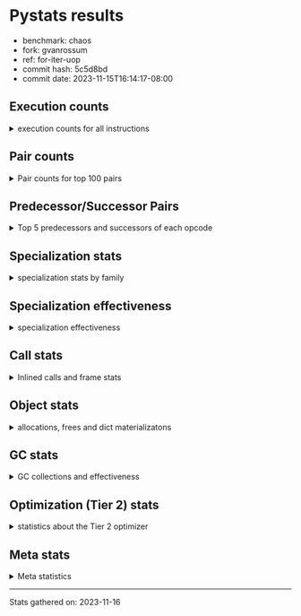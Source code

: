 
# Pystats results

- benchmark: chaos
- fork: gvanrossum
- ref: for-iter-uop
- commit hash: 5c5d8bd
- commit date: 2023-11-15T16:14:17-08:00

## Execution counts

<details>
<summary> execution counts for all instructions </summary>

|Name | Count | Self | Cumulative | Miss ratio | 
|---|---:|---:|---:|---:|
| LOAD_FAST | 165,252,000 | 19.1% | 19.1% |  |
| LOAD_FAST_LOAD_FAST | 88,024,880 | 10.2% | 29.2% |  |
| LOAD_ATTR_INSTANCE_VALUE | 86,137,620 | 9.9% | 39.2% |  |
| STORE_FAST | 58,386,640 | 6.7% | 45.9% |  |
| BINARY_OP_SUBTRACT_INT | 46,007,580 | 5.3% | 51.2% |  |
| LOAD_CONST | 43,399,280 | 5.0% | 56.2% |  |
| BINARY_SUBSCR_LIST_INT | 33,318,400 | 3.8% | 60.1% |  |
| BINARY_OP_ADD_INT | 32,362,900 | 3.7% | 63.8% |  |
| BINARY_OP_MULTIPLY_FLOAT | 30,799,900 | 3.6% | 67.3% |  |
| BINARY_OP | 29,632,980 | 3.4% | 70.8% |  |
| BINARY_OP_ADD_FLOAT | 19,999,920 | 2.3% | 73.1% |  |
| RESUME_CHECK | 19,200,100 | 2.2% | 75.3% |  |
| RETURN_VALUE | 18,800,100 | 2.2% | 77.5% |  |
| STORE_ATTR_INSTANCE_VALUE | 17,605,200 | 2.0% | 79.5% |  |
| FOR_ITER_RANGE | 16,887,300 | 1.9% | 81.4% |  |
| JUMP_BACKWARD | 11,830,960 | 1.4% | 82.8% |  |
| LOAD_ATTR_METHOD_WITH_VALUES | 10,799,840 | 1.2% | 84.0% |  |
| CALL_PY_EXACT_ARGS | 10,399,860 | 1.2% | 85.2% |  |
| LOAD_GLOBAL_BUILTIN | 10,008,380 | 1.2% | 86.4% |  |
| POP_JUMP_IF_FALSE | 9,795,280 | 1.1% | 87.5% |  |
| LOAD_GLOBAL_MODULE | 9,600,060 | 1.1% | 88.6% |  |
| COMPARE_OP | 6,728,640 | 0.8% | 89.4% |  |
| CALL_BUILTIN_CLASS | 6,400,040 | 0.7% | 90.1% |  |
| RETURN_CONST | 6,000,240 | 0.7% | 90.8% |  |
| POP_JUMP_IF_NOT_NONE | 6,000,000 | 0.7% | 91.5% |  |
| EXIT_INIT_CHECK | 5,600,020 | 0.6% | 92.2% |  |
| CALL_ALLOC_AND_ENTER_INIT | 5,600,020 | 0.6% | 92.8% |  |
| GET_ITER | 5,200,160 | 0.6% | 93.4% |  |
| STORE_SUBSCR_LIST_INT | 5,199,980 | 0.6% | 94.0% |  |
| BINARY_SUBSCR_TUPLE_INT | 5,199,900 | 0.6% | 94.6% |  |
| COMPARE_OP_INT | 4,194,960 | 0.5% | 95.1% |  |
| PUSH_NULL | 4,002,880 | 0.5% | 95.6% |  |
| POP_JUMP_IF_TRUE | 3,926,160 | 0.5% | 96.0% |  |
| LIST_APPEND | 3,220,480 | 0.4% | 96.4% |  |
| CALL_LEN | 3,207,400 | 0.4% | 96.8% |  |
| CALL_BUILTIN_O | 3,202,320 | 0.4% | 97.1% |  |
| SWAP | 2,792,720 | 0.3% | 97.5% |  |
| BUILD_TUPLE | 2,400,160 | 0.3% | 97.7% |  |
| BINARY_OP_SUBTRACT_FLOAT | 2,399,940 | 0.3% | 98.0% |  |
| INTERPRETER_EXIT | 2,000,140 | 0.2% | 98.2% |  |
| LOAD_ATTR_MODULE | 2,000,100 | 0.2% | 98.5% |  |
| CALL | 1,602,840 | 0.2% | 98.7% |  |
| COMPARE_OP_FLOAT | 1,599,920 | 0.2% | 98.8% |  |
| POP_TOP | 1,592,880 | 0.2% | 99.0% |  |
| BUILD_LIST | 820,560 | 0.1% | 99.1% |  |
| LOAD_ATTR | 803,220 | 0.1% | 99.2% |  |
| LOAD_FAST_AND_CLEAR | 800,080 | 0.1% | 99.3% |  |
| COPY | 800,000 | 0.1% | 99.4% |  |
| IS_OP | 800,000 | 0.1% | 99.5% |  |
| CALL_METHOD_DESCRIPTOR_NOARGS | 799,980 | 0.1% | 99.6% |  |
| LOAD_ATTR_METHOD_NO_DICT | 799,980 | 0.1% | 99.7% |  |
| CALL_ISINSTANCE | 400,140 | 0.0% | 99.7% |  |
| TO_BOOL_BOOL | 400,140 | 0.0% | 99.8% |  |
| UNARY_NEGATIVE | 400,000 | 0.0% | 99.8% |  |
| JUMP_FORWARD | 400,000 | 0.0% | 99.9% |  |
| STORE_FAST_STORE_FAST | 400,000 | 0.0% | 99.9% |  |
| CALL_PY_WITH_DEFAULTS | 399,980 | 0.0% | 100.0% |  |
| UNPACK_SEQUENCE_TWO_TUPLE | 399,980 | 0.0% | 100.0% |  |
| BINARY_SUBSCR | 8,100 | 0.0% | 100.0% |  |
| LOAD_GLOBAL | 1,120 | 0.0% | 100.0% |  |
| LOAD_DEREF | 240 | 0.0% | 100.0% |  |
| RESUME | 220 | 0.0% | 100.0% |  |
| STORE_ATTR | 180 | 0.0% | 100.0% |  |
| COPY_FREE_VARS | 160 | 0.0% | 100.0% |  |
| TO_BOOL | 120 | 0.0% | 100.0% |  |
| FOR_ITER | 120 | 0.0% | 100.0% |  |
| CALL_METHOD_DESCRIPTOR_FAST | 80 | 0.0% | 100.0% | 100.0% |
| NOP | 80 | 0.0% | 100.0% |  |
| CALL_FUNCTION_EX | 80 | 0.0% | 100.0% |  |
| CALL_TYPE_1 | 80 | 0.0% | 100.0% |  |
| LOAD_SUPER_ATTR_METHOD | 80 | 0.0% | 100.0% |  |
| TO_BOOL_NONE | 60 | 0.0% | 100.0% |  |
| STORE_SUBSCR | 40 | 0.0% | 100.0% |  |
| UNPACK_SEQUENCE | 40 | 0.0% | 100.0% |  |
| LOAD_SUPER_ATTR | 20 | 0.0% | 100.0% |  |


</details>

## Pair counts

<details>
<summary> Pair counts for top 100 pairs </summary>

|Pair | Count | Self | Cumulative | 
|---|---:|---:|---:|
| LOAD_FAST LOAD_ATTR_INSTANCE_VALUE | 76,306,920 | 8.8% | 8.8% |
| LOAD_ATTR_INSTANCE_VALUE LOAD_FAST | 43,323,120 | 5.0% | 13.8% |
| STORE_FAST LOAD_FAST_LOAD_FAST | 34,461,920 | 4.0% | 17.8% |
| LOAD_FAST BINARY_OP_MULTIPLY_FLOAT | 28,800,000 | 3.3% | 21.1% |
| LOAD_FAST_LOAD_FAST STORE_ATTR_INSTANCE_VALUE | 16,800,240 | 1.9% | 23.0% |
| LOAD_CONST BINARY_OP_ADD_INT | 16,163,000 | 1.9% | 24.9% |
| STORE_FAST LOAD_FAST | 15,600,240 | 1.8% | 26.7% |
| BINARY_OP_MULTIPLY_FLOAT BINARY_OP_ADD_FLOAT | 15,599,880 | 1.8% | 28.5% |
| BINARY_OP_ADD_INT LOAD_FAST | 15,200,000 | 1.8% | 30.3% |
| BINARY_OP_MULTIPLY_FLOAT LOAD_FAST | 15,199,960 | 1.8% | 32.0% |
| LOAD_FAST_LOAD_FAST BINARY_OP_SUBTRACT_INT | 15,199,920 | 1.8% | 33.8% |
| FOR_ITER_RANGE STORE_FAST | 13,679,780 | 1.6% | 35.3% |
| BINARY_OP_SUBTRACT_INT BINARY_SUBSCR_LIST_INT | 13,600,000 | 1.6% | 36.9% |
| LOAD_FAST_LOAD_FAST LOAD_CONST | 13,200,000 | 1.5% | 38.4% |
| LOAD_CONST BINARY_OP_SUBTRACT_INT | 12,807,560 | 1.5% | 39.9% |
| BINARY_OP STORE_FAST | 12,000,100 | 1.4% | 41.3% |
| BINARY_OP_ADD_FLOAT LOAD_FAST | 11,999,920 | 1.4% | 42.7% |
| JUMP_BACKWARD FOR_ITER_RANGE | 11,687,140 | 1.3% | 44.0% |
| STORE_ATTR_INSTANCE_VALUE LOAD_FAST_LOAD_FAST | 11,200,160 | 1.3% | 45.3% |
| CALL_PY_EXACT_ARGS RESUME_CHECK | 10,399,860 | 1.2% | 46.5% |
| LOAD_FAST_LOAD_FAST BINARY_OP | 10,000,120 | 1.2% | 47.7% |
| RESUME_CHECK LOAD_FAST | 10,000,020 | 1.2% | 48.8% |
| BINARY_OP LOAD_FAST_LOAD_FAST | 10,000,000 | 1.2% | 50.0% |
| LOAD_FAST BINARY_OP_SUBTRACT_INT | 9,600,000 | 1.1% | 51.1% |
| BINARY_OP_SUBTRACT_INT BINARY_OP | 9,600,000 | 1.1% | 52.2% |
| BINARY_SUBSCR_LIST_INT STORE_FAST | 9,600,000 | 1.1% | 53.3% |
| LOAD_ATTR_INSTANCE_VALUE BINARY_OP_ADD_INT | 9,600,000 | 1.1% | 54.4% |
| BINARY_OP_ADD_INT BINARY_SUBSCR_LIST_INT | 9,363,040 | 1.1% | 55.5% |
| RETURN_VALUE STORE_FAST | 9,200,020 | 1.1% | 56.6% |
| LOAD_FAST_LOAD_FAST LOAD_ATTR_INSTANCE_VALUE | 9,029,680 | 1.0% | 57.6% |
| LOAD_FAST LOAD_CONST | 8,963,520 | 1.0% | 58.6% |
| LOAD_ATTR_INSTANCE_VALUE BINARY_OP_SUBTRACT_INT | 8,400,000 | 1.0% | 59.6% |
| BINARY_OP_SUBTRACT_INT LOAD_CONST | 8,399,980 | 1.0% | 60.6% |
| LOAD_ATTR_INSTANCE_VALUE LOAD_CONST | 8,007,360 | 0.9% | 61.5% |
| LOAD_FAST RETURN_VALUE | 7,600,080 | 0.9% | 62.4% |
| BINARY_OP_SUBTRACT_INT LOAD_FAST | 7,200,000 | 0.8% | 63.2% |
| LOAD_GLOBAL_BUILTIN LOAD_FAST | 6,407,600 | 0.7% | 63.9% |
| LOAD_GLOBAL_MODULE LOAD_FAST | 6,400,000 | 0.7% | 64.7% |
| RESUME_CHECK LOAD_FAST_LOAD_FAST | 6,000,060 | 0.7% | 65.4% |
| LOAD_FAST POP_JUMP_IF_NOT_NONE | 6,000,000 | 0.7% | 66.1% |
| STORE_FAST LOAD_GLOBAL_BUILTIN | 5,999,920 | 0.7% | 66.8% |
| LOAD_FAST_LOAD_FAST LOAD_FAST | 5,896,240 | 0.7% | 67.4% |
| POP_JUMP_IF_FALSE LOAD_FAST | 5,856,320 | 0.7% | 68.1% |
| STORE_ATTR_INSTANCE_VALUE RETURN_CONST | 5,604,860 | 0.6% | 68.8% |
| EXIT_INIT_CHECK RETURN_VALUE | 5,600,020 | 0.6% | 69.4% |
| RETURN_CONST EXIT_INIT_CHECK | 5,600,020 | 0.6% | 70.0% |
| CALL_ALLOC_AND_ENTER_INIT RESUME_CHECK | 5,600,020 | 0.6% | 70.7% |
| LOAD_FAST BINARY_OP_ADD_INT | 5,600,000 | 0.6% | 71.3% |
| LOAD_FAST LOAD_ATTR_METHOD_WITH_VALUES | 5,599,720 | 0.6% | 72.0% |
| BINARY_OP_SUBTRACT_INT STORE_FAST | 5,200,200 | 0.6% | 72.6% |
| CALL_BUILTIN_CLASS GET_ITER | 5,200,100 | 0.6% | 73.2% |
| BINARY_SUBSCR_LIST_INT LOAD_FAST_LOAD_FAST | 5,199,980 | 0.6% | 73.8% |
| STORE_SUBSCR_LIST_INT JUMP_BACKWARD | 5,199,980 | 0.6% | 74.4% |
| LOAD_FAST_LOAD_FAST BINARY_SUBSCR_LIST_INT | 5,199,960 | 0.6% | 75.0% |
| BINARY_OP_ADD_FLOAT CALL_ALLOC_AND_ENTER_INIT | 5,199,960 | 0.6% | 75.6% |
| BINARY_SUBSCR_LIST_INT LOAD_ATTR_METHOD_WITH_VALUES | 5,199,960 | 0.6% | 76.2% |
| LOAD_CONST BINARY_SUBSCR_TUPLE_INT | 5,199,800 | 0.6% | 76.8% |
| RETURN_VALUE LOAD_FAST_LOAD_FAST | 4,800,000 | 0.6% | 77.3% |
| LOAD_FAST_LOAD_FAST CALL_PY_EXACT_ARGS | 4,800,000 | 0.6% | 77.9% |
| LOAD_FAST_LOAD_FAST STORE_SUBSCR_LIST_INT | 4,800,000 | 0.6% | 78.4% |
| POP_JUMP_IF_NOT_NONE LOAD_GLOBAL_MODULE | 4,800,000 | 0.6% | 79.0% |
| LOAD_ATTR_METHOD_WITH_VALUES LOAD_FAST_LOAD_FAST | 4,800,000 | 0.6% | 79.6% |
| GET_ITER FOR_ITER_RANGE | 4,400,040 | 0.5% | 80.1% |
| COMPARE_OP_INT POP_JUMP_IF_FALSE | 4,194,960 | 0.5% | 80.5% |
| LOAD_CONST BINARY_OP | 4,000,480 | 0.5% | 81.0% |
| BINARY_OP_ADD_INT CALL_BUILTIN_CLASS | 4,000,000 | 0.5% | 81.5% |
| PUSH_NULL LOAD_FAST | 3,602,560 | 0.4% | 81.9% |
| BINARY_OP LOAD_FAST | 3,600,280 | 0.4% | 82.3% |
| LOAD_ATTR_METHOD_WITH_VALUES CALL_PY_EXACT_ARGS | 3,599,800 | 0.4% | 82.7% |
| COMPARE_OP POP_JUMP_IF_TRUE | 3,526,080 | 0.4% | 83.1% |
| LIST_APPEND JUMP_BACKWARD | 3,220,480 | 0.4% | 83.5% |
| LOAD_ATTR_INSTANCE_VALUE CALL_LEN | 3,207,360 | 0.4% | 83.9% |
| COMPARE_OP POP_JUMP_IF_FALSE | 3,200,240 | 0.4% | 84.2% |
| BINARY_SUBSCR_LIST_INT LIST_APPEND | 3,200,000 | 0.4% | 84.6% |
| BINARY_SUBSCR_TUPLE_INT COMPARE_OP | 3,200,000 | 0.4% | 85.0% |
| LOAD_ATTR_INSTANCE_VALUE LOAD_FAST_LOAD_FAST | 3,200,000 | 0.4% | 85.3% |
| POP_JUMP_IF_FALSE LOAD_FAST_LOAD_FAST | 2,999,680 | 0.3% | 85.7% |
| CALL_LEN LOAD_FAST | 2,800,000 | 0.3% | 86.0% |
| RESUME_CHECK LOAD_GLOBAL_MODULE | 2,799,920 | 0.3% | 86.3% |
| LOAD_FAST BINARY_SUBSCR_LIST_INT | 2,755,400 | 0.3% | 86.7% |
| BINARY_SUBSCR_LIST_INT COMPARE_OP | 2,726,080 | 0.3% | 87.0% |
| LOAD_FAST_LOAD_FAST COMPARE_OP_INT | 2,698,440 | 0.3% | 87.3% |
| BINARY_OP BINARY_OP_ADD_FLOAT | 2,400,160 | 0.3% | 87.6% |
| BINARY_OP_ADD_INT LOAD_CONST | 2,400,000 | 0.3% | 87.8% |
| FOR_ITER_RANGE JUMP_BACKWARD | 2,400,000 | 0.3% | 88.1% |
| LOAD_GLOBAL_BUILTIN LOAD_FAST_LOAD_FAST | 2,400,000 | 0.3% | 88.4% |
| LOAD_ATTR_METHOD_WITH_VALUES LOAD_FAST | 2,399,940 | 0.3% | 88.7% |
| POP_JUMP_IF_TRUE LOAD_FAST_LOAD_FAST | 2,163,040 | 0.2% | 88.9% |
| LOAD_FAST BINARY_OP | 2,020,520 | 0.2% | 89.1% |
| BUILD_TUPLE RETURN_VALUE | 2,007,440 | 0.2% | 89.4% |
| CALL_BUILTIN_O STORE_FAST | 2,002,340 | 0.2% | 89.6% |
| LOAD_FAST CALL_BUILTIN_O | 2,002,280 | 0.2% | 89.8% |
| CACHE RESUME_CHECK | 2,000,060 | 0.2% | 90.1% |
| LOAD_ATTR_MODULE PUSH_NULL | 2,000,040 | 0.2% | 90.3% |
| RETURN_VALUE INTERPRETER_EXIT | 2,000,000 | 0.2% | 90.5% |
| BINARY_SUBSCR_LIST_INT BUILD_TUPLE | 2,000,000 | 0.2% | 90.8% |
| BINARY_SUBSCR_LIST_INT LOAD_FAST | 2,000,000 | 0.2% | 91.0% |
| LOAD_ATTR_INSTANCE_VALUE LOAD_GLOBAL_BUILTIN | 2,000,000 | 0.2% | 91.2% |
| LOAD_GLOBAL_MODULE LOAD_ATTR_MODULE | 1,999,960 | 0.2% | 91.5% |
| LOAD_FAST CALL_PY_EXACT_ARGS | 1,999,920 | 0.2% | 91.7% |


</details>

## Predecessor/Successor Pairs

<details>
<summary> Top 5 predecessors and successors of each opcode </summary>

### CACHE

<details>
<summary> Successors and predecessors for CACHE </summary>

|Successors | Count | Percentage | 
|---|---:|---:|
| RESUME_CHECK | 2,000,060 | 100.0% |
| RESUME | 80 | 0.0% |


</details>

### BINARY_SUBSCR

<details>
<summary> Successors and predecessors for BINARY_SUBSCR </summary>

|Predecessors | Count | Percentage | 
|---|---:|---:|
| LOAD_CONST | 7,640 | 94.3% |
| BINARY_SUBSCR | 220 | 2.7% |
| LOAD_FAST | 120 | 1.5% |
| BINARY_SUBSCR_TUPLE_INT | 80 | 1.0% |
| LOAD_FAST_LOAD_FAST | 40 | 0.5% |

|Successors | Count | Percentage | 
|---|---:|---:|
| CALL | 7,460 | 92.1% |
| BINARY_SUBSCR | 220 | 2.7% |
| BINARY_SUBSCR_LIST_INT | 160 | 2.0% |
| BINARY_SUBSCR_TUPLE_INT | 100 | 1.2% |
| BINARY_OP | 80 | 1.0% |


</details>

### EXIT_INIT_CHECK

<details>
<summary> Successors and predecessors for EXIT_INIT_CHECK </summary>

|Predecessors | Count | Percentage | 
|---|---:|---:|
| RETURN_CONST | 5,600,020 | 100.0% |

|Successors | Count | Percentage | 
|---|---:|---:|
| RETURN_VALUE | 5,600,020 | 100.0% |


</details>

### GET_ITER

<details>
<summary> Successors and predecessors for GET_ITER </summary>

|Predecessors | Count | Percentage | 
|---|---:|---:|
| CALL_BUILTIN_CLASS | 5,200,100 | 100.0% |
| CALL | 60 | 0.0% |

|Successors | Count | Percentage | 
|---|---:|---:|
| FOR_ITER_RANGE | 4,400,040 | 84.6% |
| LOAD_FAST_AND_CLEAR | 800,080 | 15.4% |
| FOR_ITER | 40 | 0.0% |


</details>

### INTERPRETER_EXIT

<details>
<summary> Successors and predecessors for INTERPRETER_EXIT </summary>

|Predecessors | Count | Percentage | 
|---|---:|---:|
| RETURN_VALUE | 2,000,000 | 100.0% |
| RETURN_CONST | 140 | 0.0% |


</details>

### NOP

<details>
<summary> Successors and predecessors for NOP </summary>

|Predecessors | Count | Percentage | 
|---|---:|---:|
| POP_TOP | 80 | 100.0% |

|Successors | Count | Percentage | 
|---|---:|---:|
| LOAD_DEREF | 80 | 100.0% |


</details>

### POP_TOP

<details>
<summary> Successors and predecessors for POP_TOP </summary>

|Predecessors | Count | Percentage | 
|---|---:|---:|
| STORE_FAST | 800,000 | 50.2% |
| RETURN_CONST | 400,080 | 25.1% |
| SWAP | 392,560 | 24.6% |
| CALL | 160 | 0.0% |
| CALL_METHOD_DESCRIPTOR_FAST | 80 | 0.0% |

|Successors | Count | Percentage | 
|---|---:|---:|
| LOAD_FAST | 1,200,080 | 75.3% |
| RETURN_VALUE | 392,560 | 24.6% |
| NOP | 80 | 0.0% |
| LOAD_CONST | 80 | 0.0% |
| LOAD_GLOBAL | 40 | 0.0% |


</details>

### PUSH_NULL

<details>
<summary> Successors and predecessors for PUSH_NULL </summary>

|Predecessors | Count | Percentage | 
|---|---:|---:|
| LOAD_ATTR_MODULE | 2,000,040 | 50.0% |
| LOAD_FAST | 1,202,640 | 30.0% |
| BINARY_SUBSCR_LIST_INT | 799,960 | 20.0% |
| LOAD_ATTR | 120 | 0.0% |
| LOAD_DEREF | 80 | 0.0% |

|Successors | Count | Percentage | 
|---|---:|---:|
| LOAD_FAST | 3,602,560 | 90.0% |
| LOAD_GLOBAL_BUILTIN | 399,960 | 10.0% |
| CALL | 320 | 0.0% |
| LOAD_GLOBAL | 40 | 0.0% |


</details>

### RETURN_VALUE

<details>
<summary> Successors and predecessors for RETURN_VALUE </summary>

|Predecessors | Count | Percentage | 
|---|---:|---:|
| LOAD_FAST | 7,600,080 | 40.4% |
| EXIT_INIT_CHECK | 5,600,020 | 29.8% |
| BUILD_TUPLE | 2,007,440 | 10.7% |
| CALL_BUILTIN_O | 1,199,980 | 6.4% |
| RETURN_VALUE | 800,000 | 4.3% |

|Successors | Count | Percentage | 
|---|---:|---:|
| STORE_FAST | 9,200,020 | 48.9% |
| LOAD_FAST_LOAD_FAST | 4,800,000 | 25.5% |
| INTERPRETER_EXIT | 2,000,000 | 10.6% |
| RETURN_VALUE | 800,000 | 4.3% |
| BINARY_OP | 800,000 | 4.3% |


</details>

### STORE_SUBSCR

<details>
<summary> Successors and predecessors for STORE_SUBSCR </summary>

|Predecessors | Count | Percentage | 
|---|---:|---:|
| BINARY_OP | 20 | 50.0% |
| BINARY_OP_SUBTRACT_INT | 20 | 50.0% |

|Successors | Count | Percentage | 
|---|---:|---:|
| JUMP_BACKWARD | 20 | 50.0% |
| STORE_SUBSCR_LIST_INT | 20 | 50.0% |


</details>

### TO_BOOL

<details>
<summary> Successors and predecessors for TO_BOOL </summary>

|Predecessors | Count | Percentage | 
|---|---:|---:|
| CALL_ISINSTANCE | 60 | 50.0% |
| LOAD_FAST | 40 | 33.3% |
| CALL | 20 | 16.7% |

|Successors | Count | Percentage | 
|---|---:|---:|
| TO_BOOL_BOOL | 60 | 50.0% |
| POP_JUMP_IF_FALSE | 20 | 16.7% |
| POP_JUMP_IF_TRUE | 20 | 16.7% |
| TO_BOOL_NONE | 20 | 16.7% |


</details>

### UNARY_NEGATIVE

<details>
<summary> Successors and predecessors for UNARY_NEGATIVE </summary>

|Predecessors | Count | Percentage | 
|---|---:|---:|
| LOAD_ATTR_INSTANCE_VALUE | 399,980 | 100.0% |
| LOAD_ATTR | 20 | 0.0% |

|Successors | Count | Percentage | 
|---|---:|---:|
| LOAD_FAST | 400,000 | 100.0% |


</details>

### BINARY_OP

<details>
<summary> Successors and predecessors for BINARY_OP </summary>

|Predecessors | Count | Percentage | 
|---|---:|---:|
| LOAD_FAST_LOAD_FAST | 10,000,120 | 33.7% |
| BINARY_OP_SUBTRACT_INT | 9,600,000 | 32.4% |
| LOAD_CONST | 4,000,480 | 13.5% |
| LOAD_FAST | 2,020,520 | 6.8% |
| LOAD_ATTR_INSTANCE_VALUE | 1,600,140 | 5.4% |

|Successors | Count | Percentage | 
|---|---:|---:|
| STORE_FAST | 12,000,100 | 40.5% |
| LOAD_FAST_LOAD_FAST | 10,000,000 | 33.7% |
| LOAD_FAST | 3,600,280 | 12.1% |
| BINARY_OP_ADD_FLOAT | 2,400,160 | 8.1% |
| BINARY_OP | 811,240 | 2.7% |


</details>

### BUILD_LIST

<details>
<summary> Successors and predecessors for BUILD_LIST </summary>

|Predecessors | Count | Percentage | 
|---|---:|---:|
| SWAP | 800,080 | 97.5% |
| LOAD_CONST | 20,480 | 2.5% |

|Successors | Count | Percentage | 
|---|---:|---:|
| SWAP | 800,080 | 97.5% |
| LOAD_FAST | 20,480 | 2.5% |


</details>

### BUILD_TUPLE

<details>
<summary> Successors and predecessors for BUILD_TUPLE </summary>

|Predecessors | Count | Percentage | 
|---|---:|---:|
| BINARY_SUBSCR_LIST_INT | 2,000,000 | 83.3% |
| RETURN_VALUE | 400,000 | 16.7% |
| LOAD_GLOBAL_BUILTIN | 160 | 0.0% |

|Successors | Count | Percentage | 
|---|---:|---:|
| RETURN_VALUE | 2,007,440 | 83.6% |
| SWAP | 392,560 | 16.4% |
| CALL_ISINSTANCE | 120 | 0.0% |
| CALL | 40 | 0.0% |


</details>

### CALL

<details>
<summary> Successors and predecessors for CALL </summary>

|Predecessors | Count | Percentage | 
|---|---:|---:|
| LOAD_FAST | 400,500 | 25.0% |
| BINARY_OP_ADD_FLOAT | 400,020 | 25.0% |
| BINARY_OP_ADD_INT | 399,980 | 25.0% |
| BINARY_SUBSCR_LIST_INT | 392,540 | 24.5% |
| BINARY_SUBSCR | 7,460 | 0.5% |

|Successors | Count | Percentage | 
|---|---:|---:|
| STORE_FAST | 800,260 | 49.9% |
| RESUME_CHECK | 800,040 | 49.9% |
| CALL | 1,380 | 0.1% |
| POP_TOP | 160 | 0.0% |
| CALL_PY_EXACT_ARGS | 140 | 0.0% |


</details>

### CALL_FUNCTION_EX

<details>
<summary> Successors and predecessors for CALL_FUNCTION_EX </summary>

|Predecessors | Count | Percentage | 
|---|---:|---:|
| LOAD_FAST | 80 | 100.0% |

|Successors | Count | Percentage | 
|---|---:|---:|
| COPY_FREE_VARS | 80 | 100.0% |


</details>

### COMPARE_OP

<details>
<summary> Successors and predecessors for COMPARE_OP </summary>

|Predecessors | Count | Percentage | 
|---|---:|---:|
| BINARY_SUBSCR_TUPLE_INT | 3,200,000 | 47.6% |
| BINARY_SUBSCR_LIST_INT | 2,726,080 | 40.5% |
| LOAD_CONST | 400,120 | 5.9% |
| LOAD_FAST | 400,000 | 5.9% |
| COMPARE_OP | 2,040 | 0.0% |

|Successors | Count | Percentage | 
|---|---:|---:|
| POP_JUMP_IF_TRUE | 3,526,080 | 52.4% |
| POP_JUMP_IF_FALSE | 3,200,240 | 47.6% |
| COMPARE_OP | 2,040 | 0.0% |
| COMPARE_OP_INT | 200 | 0.0% |
| COMPARE_OP_FLOAT | 80 | 0.0% |


</details>

### COPY

<details>
<summary> Successors and predecessors for COPY </summary>

|Predecessors | Count | Percentage | 
|---|---:|---:|
| LOAD_FAST | 800,000 | 100.0% |

|Successors | Count | Percentage | 
|---|---:|---:|
| LOAD_ATTR_INSTANCE_VALUE | 799,920 | 100.0% |
| LOAD_ATTR | 80 | 0.0% |


</details>

### COPY_FREE_VARS

<details>
<summary> Successors and predecessors for COPY_FREE_VARS </summary>

|Predecessors | Count | Percentage | 
|---|---:|---:|
| CALL | 80 | 50.0% |
| CALL_FUNCTION_EX | 80 | 50.0% |

|Successors | Count | Percentage | 
|---|---:|---:|
| RESUME_CHECK | 140 | 87.5% |
| RESUME | 20 | 12.5% |


</details>

### FOR_ITER

<details>
<summary> Successors and predecessors for FOR_ITER </summary>

|Predecessors | Count | Percentage | 
|---|---:|---:|
| JUMP_BACKWARD | 60 | 50.0% |
| GET_ITER | 40 | 33.3% |
| SWAP | 20 | 16.7% |

|Successors | Count | Percentage | 
|---|---:|---:|
| STORE_FAST | 60 | 50.0% |
| FOR_ITER_RANGE | 60 | 50.0% |


</details>

### IS_OP

<details>
<summary> Successors and predecessors for IS_OP </summary>

|Predecessors | Count | Percentage | 
|---|---:|---:|
| LOAD_GLOBAL_MODULE | 799,980 | 100.0% |
| LOAD_GLOBAL | 20 | 0.0% |

|Successors | Count | Percentage | 
|---|---:|---:|
| POP_JUMP_IF_FALSE | 800,000 | 100.0% |


</details>

### JUMP_BACKWARD

<details>
<summary> Successors and predecessors for JUMP_BACKWARD </summary>

|Predecessors | Count | Percentage | 
|---|---:|---:|
| STORE_SUBSCR_LIST_INT | 5,199,980 | 44.0% |
| LIST_APPEND | 3,220,480 | 27.2% |
| FOR_ITER_RANGE | 2,400,000 | 20.3% |
| POP_JUMP_IF_TRUE | 563,040 | 4.8% |
| STORE_FAST | 303,680 | 2.6% |

|Successors | Count | Percentage | 
|---|---:|---:|
| FOR_ITER_RANGE | 11,687,140 | 98.8% |
| LOAD_FAST | 143,760 | 1.2% |
| FOR_ITER | 60 | 0.0% |


</details>

### JUMP_FORWARD

<details>
<summary> Successors and predecessors for JUMP_FORWARD </summary>

|Predecessors | Count | Percentage | 
|---|---:|---:|
| STORE_ATTR_INSTANCE_VALUE | 399,980 | 100.0% |
| STORE_ATTR | 20 | 0.0% |

|Successors | Count | Percentage | 
|---|---:|---:|
| LOAD_FAST | 400,000 | 100.0% |


</details>

### LIST_APPEND

<details>
<summary> Successors and predecessors for LIST_APPEND </summary>

|Predecessors | Count | Percentage | 
|---|---:|---:|
| BINARY_SUBSCR_LIST_INT | 3,200,000 | 99.4% |
| BINARY_OP | 20,480 | 0.6% |

|Successors | Count | Percentage | 
|---|---:|---:|
| JUMP_BACKWARD | 3,220,480 | 100.0% |


</details>

### LOAD_ATTR

<details>
<summary> Successors and predecessors for LOAD_ATTR </summary>

|Predecessors | Count | Percentage | 
|---|---:|---:|
| LOAD_FAST | 802,360 | 99.9% |
| LOAD_ATTR | 380 | 0.0% |
| LOAD_GLOBAL | 140 | 0.0% |
| LOAD_GLOBAL_MODULE | 140 | 0.0% |
| COPY | 80 | 0.0% |

|Successors | Count | Percentage | 
|---|---:|---:|
| STORE_FAST | 800,020 | 99.6% |
| LOAD_ATTR_INSTANCE_VALUE | 1,100 | 0.1% |
| LOAD_FAST | 620 | 0.1% |
| LOAD_ATTR | 380 | 0.0% |
| BINARY_OP | 300 | 0.0% |


</details>

### LOAD_CONST

<details>
<summary> Successors and predecessors for LOAD_CONST </summary>

|Predecessors | Count | Percentage | 
|---|---:|---:|
| LOAD_FAST_LOAD_FAST | 13,200,000 | 30.4% |
| LOAD_FAST | 8,963,520 | 20.7% |
| BINARY_OP_SUBTRACT_INT | 8,399,980 | 19.4% |
| LOAD_ATTR_INSTANCE_VALUE | 8,007,360 | 18.5% |
| BINARY_OP_ADD_INT | 2,400,000 | 5.5% |

|Successors | Count | Percentage | 
|---|---:|---:|
| BINARY_OP_ADD_INT | 16,163,000 | 37.2% |
| BINARY_OP_SUBTRACT_INT | 12,807,560 | 29.5% |
| BINARY_SUBSCR_TUPLE_INT | 5,199,800 | 12.0% |
| BINARY_OP | 4,000,480 | 9.2% |
| COMPARE_OP_INT | 800,120 | 1.8% |


</details>

### LOAD_DEREF

<details>
<summary> Successors and predecessors for LOAD_DEREF </summary>

|Predecessors | Count | Percentage | 
|---|---:|---:|
| NOP | 80 | 33.3% |
| STORE_FAST | 80 | 33.3% |
| LOAD_GLOBAL_BUILTIN | 80 | 33.3% |

|Successors | Count | Percentage | 
|---|---:|---:|
| PUSH_NULL | 80 | 33.3% |
| LOAD_FAST | 80 | 33.3% |
| STORE_FAST | 80 | 33.3% |


</details>

### LOAD_FAST

<details>
<summary> Successors and predecessors for LOAD_FAST </summary>

|Predecessors | Count | Percentage | 
|---|---:|---:|
| LOAD_ATTR_INSTANCE_VALUE | 43,323,120 | 26.2% |
| STORE_FAST | 15,600,240 | 9.4% |
| BINARY_OP_ADD_INT | 15,200,000 | 9.2% |
| BINARY_OP_MULTIPLY_FLOAT | 15,199,960 | 9.2% |
| BINARY_OP_ADD_FLOAT | 11,999,920 | 7.3% |

|Successors | Count | Percentage | 
|---|---:|---:|
| LOAD_ATTR_INSTANCE_VALUE | 76,306,920 | 46.2% |
| BINARY_OP_MULTIPLY_FLOAT | 28,800,000 | 17.4% |
| BINARY_OP_SUBTRACT_INT | 9,600,000 | 5.8% |
| LOAD_CONST | 8,963,520 | 5.4% |
| RETURN_VALUE | 7,600,080 | 4.6% |


</details>

### LOAD_FAST_AND_CLEAR

<details>
<summary> Successors and predecessors for LOAD_FAST_AND_CLEAR </summary>

|Predecessors | Count | Percentage | 
|---|---:|---:|
| GET_ITER | 800,080 | 100.0% |

|Successors | Count | Percentage | 
|---|---:|---:|
| SWAP | 800,080 | 100.0% |


</details>

### LOAD_FAST_LOAD_FAST

<details>
<summary> Successors and predecessors for LOAD_FAST_LOAD_FAST </summary>

|Predecessors | Count | Percentage | 
|---|---:|---:|
| STORE_FAST | 34,461,920 | 39.2% |
| STORE_ATTR_INSTANCE_VALUE | 11,200,160 | 12.7% |
| BINARY_OP | 10,000,000 | 11.4% |
| RESUME_CHECK | 6,000,060 | 6.8% |
| BINARY_SUBSCR_LIST_INT | 5,199,980 | 5.9% |

|Successors | Count | Percentage | 
|---|---:|---:|
| STORE_ATTR_INSTANCE_VALUE | 16,800,240 | 19.1% |
| BINARY_OP_SUBTRACT_INT | 15,199,920 | 17.3% |
| LOAD_CONST | 13,200,000 | 15.0% |
| BINARY_OP | 10,000,120 | 11.4% |
| LOAD_ATTR_INSTANCE_VALUE | 9,029,680 | 10.3% |


</details>

### LOAD_GLOBAL

<details>
<summary> Successors and predecessors for LOAD_GLOBAL </summary>

|Predecessors | Count | Percentage | 
|---|---:|---:|
| STORE_FAST | 200 | 17.9% |
| LOAD_FAST | 160 | 14.3% |
| RESUME | 140 | 12.5% |
| LOAD_GLOBAL_BUILTIN | 140 | 12.5% |
| RESUME_CHECK | 140 | 12.5% |

|Successors | Count | Percentage | 
|---|---:|---:|
| LOAD_GLOBAL_BUILTIN | 420 | 37.5% |
| LOAD_GLOBAL_MODULE | 260 | 23.2% |
| LOAD_FAST | 240 | 21.4% |
| LOAD_ATTR | 140 | 12.5% |
| CALL | 20 | 1.8% |


</details>

### LOAD_SUPER_ATTR

<details>
<summary> Successors and predecessors for LOAD_SUPER_ATTR </summary>

|Predecessors | Count | Percentage | 
|---|---:|---:|
| LOAD_FAST | 20 | 100.0% |

|Successors | Count | Percentage | 
|---|---:|---:|
| LOAD_SUPER_ATTR_METHOD | 20 | 100.0% |


</details>

### POP_JUMP_IF_FALSE

<details>
<summary> Successors and predecessors for POP_JUMP_IF_FALSE </summary>

|Predecessors | Count | Percentage | 
|---|---:|---:|
| COMPARE_OP_INT | 4,194,960 | 42.8% |
| COMPARE_OP | 3,200,240 | 32.7% |
| COMPARE_OP_FLOAT | 1,599,920 | 16.3% |
| IS_OP | 800,000 | 8.2% |
| TO_BOOL_BOOL | 80 | 0.0% |

|Successors | Count | Percentage | 
|---|---:|---:|
| LOAD_FAST | 5,856,320 | 59.8% |
| LOAD_FAST_LOAD_FAST | 2,999,680 | 30.6% |
| LOAD_CONST | 400,000 | 4.1% |
| RETURN_CONST | 395,360 | 4.0% |
| JUMP_BACKWARD | 143,760 | 1.5% |


</details>

### POP_JUMP_IF_NOT_NONE

<details>
<summary> Successors and predecessors for POP_JUMP_IF_NOT_NONE </summary>

|Predecessors | Count | Percentage | 
|---|---:|---:|
| LOAD_FAST | 6,000,000 | 100.0% |

|Successors | Count | Percentage | 
|---|---:|---:|
| LOAD_GLOBAL_MODULE | 4,800,000 | 80.0% |
| LOAD_FAST | 1,200,000 | 20.0% |


</details>

### POP_JUMP_IF_TRUE

<details>
<summary> Successors and predecessors for POP_JUMP_IF_TRUE </summary>

|Predecessors | Count | Percentage | 
|---|---:|---:|
| COMPARE_OP | 3,526,080 | 89.8% |
| TO_BOOL_BOOL | 400,060 | 10.2% |
| TO_BOOL | 20 | 0.0% |

|Successors | Count | Percentage | 
|---|---:|---:|
| LOAD_FAST_LOAD_FAST | 2,163,040 | 55.1% |
| LOAD_FAST | 800,000 | 20.4% |
| JUMP_BACKWARD | 563,040 | 14.3% |
| LOAD_GLOBAL_MODULE | 399,960 | 10.2% |
| LOAD_GLOBAL | 60 | 0.0% |


</details>

### RETURN_CONST

<details>
<summary> Successors and predecessors for RETURN_CONST </summary>

|Predecessors | Count | Percentage | 
|---|---:|---:|
| STORE_ATTR_INSTANCE_VALUE | 5,604,860 | 93.4% |
| POP_JUMP_IF_FALSE | 395,360 | 6.6% |
| STORE_ATTR | 20 | 0.0% |

|Successors | Count | Percentage | 
|---|---:|---:|
| EXIT_INIT_CHECK | 5,600,020 | 93.3% |
| POP_TOP | 400,080 | 6.7% |
| INTERPRETER_EXIT | 140 | 0.0% |


</details>

### STORE_ATTR

<details>
<summary> Successors and predecessors for STORE_ATTR </summary>

|Predecessors | Count | Percentage | 
|---|---:|---:|
| LOAD_FAST | 100 | 55.6% |
| SWAP | 80 | 44.4% |

|Successors | Count | Percentage | 
|---|---:|---:|
| STORE_ATTR_INSTANCE_VALUE | 100 | 55.6% |
| LOAD_FAST | 40 | 22.2% |
| JUMP_FORWARD | 20 | 11.1% |
| RETURN_CONST | 20 | 11.1% |


</details>

### STORE_FAST

<details>
<summary> Successors and predecessors for STORE_FAST </summary>

|Predecessors | Count | Percentage | 
|---|---:|---:|
| FOR_ITER_RANGE | 13,679,780 | 23.4% |
| BINARY_OP | 12,000,100 | 20.6% |
| BINARY_SUBSCR_LIST_INT | 9,600,000 | 16.4% |
| RETURN_VALUE | 9,200,020 | 15.8% |
| BINARY_OP_SUBTRACT_INT | 5,200,200 | 8.9% |

|Successors | Count | Percentage | 
|---|---:|---:|
| LOAD_FAST_LOAD_FAST | 34,461,920 | 59.0% |
| LOAD_FAST | 15,600,240 | 26.7% |
| LOAD_GLOBAL_BUILTIN | 5,999,920 | 10.3% |
| STORE_FAST | 800,080 | 1.4% |
| POP_TOP | 800,000 | 1.4% |


</details>

### STORE_FAST_STORE_FAST

<details>
<summary> Successors and predecessors for STORE_FAST_STORE_FAST </summary>

|Predecessors | Count | Percentage | 
|---|---:|---:|
| UNPACK_SEQUENCE_TWO_TUPLE | 399,980 | 100.0% |
| UNPACK_SEQUENCE | 20 | 0.0% |

|Successors | Count | Percentage | 
|---|---:|---:|
| LOAD_FAST_LOAD_FAST | 400,000 | 100.0% |


</details>

### SWAP

<details>
<summary> Successors and predecessors for SWAP </summary>

|Predecessors | Count | Percentage | 
|---|---:|---:|
| BUILD_LIST | 800,080 | 28.6% |
| LOAD_FAST_AND_CLEAR | 800,080 | 28.6% |
| BINARY_OP_ADD_FLOAT | 799,960 | 28.6% |
| BUILD_TUPLE | 392,560 | 14.1% |
| BINARY_OP | 40 | 0.0% |

|Successors | Count | Percentage | 
|---|---:|---:|
| BUILD_LIST | 800,080 | 28.6% |
| FOR_ITER_RANGE | 800,060 | 28.6% |
| STORE_ATTR_INSTANCE_VALUE | 799,920 | 28.6% |
| POP_TOP | 392,560 | 14.1% |
| STORE_ATTR | 80 | 0.0% |


</details>

### UNPACK_SEQUENCE

<details>
<summary> Successors and predecessors for UNPACK_SEQUENCE </summary>

|Predecessors | Count | Percentage | 
|---|---:|---:|
| RETURN_VALUE | 40 | 100.0% |

|Successors | Count | Percentage | 
|---|---:|---:|
| STORE_FAST_STORE_FAST | 20 | 50.0% |
| UNPACK_SEQUENCE_TWO_TUPLE | 20 | 50.0% |


</details>

### RESUME

<details>
<summary> Successors and predecessors for RESUME </summary>

|Predecessors | Count | Percentage | 
|---|---:|---:|
| CALL | 120 | 54.5% |
| CACHE | 80 | 36.4% |
| COPY_FREE_VARS | 20 | 9.1% |

|Successors | Count | Percentage | 
|---|---:|---:|
| LOAD_GLOBAL | 140 | 63.6% |
| LOAD_FAST | 60 | 27.3% |
| LOAD_FAST_LOAD_FAST | 20 | 9.1% |


</details>

### BINARY_OP_ADD_FLOAT

<details>
<summary> Successors and predecessors for BINARY_OP_ADD_FLOAT </summary>

|Predecessors | Count | Percentage | 
|---|---:|---:|
| BINARY_OP_MULTIPLY_FLOAT | 15,599,880 | 78.0% |
| BINARY_OP | 2,400,160 | 12.0% |
| LOAD_ATTR_INSTANCE_VALUE | 1,199,960 | 6.0% |
| LOAD_CONST | 799,920 | 4.0% |

|Successors | Count | Percentage | 
|---|---:|---:|
| LOAD_FAST | 11,999,920 | 60.0% |
| CALL_ALLOC_AND_ENTER_INIT | 5,199,960 | 26.0% |
| CALL_BUILTIN_O | 1,199,960 | 6.0% |
| SWAP | 799,960 | 4.0% |
| CALL | 400,020 | 2.0% |


</details>

### BINARY_OP_ADD_INT

<details>
<summary> Successors and predecessors for BINARY_OP_ADD_INT </summary>

|Predecessors | Count | Percentage | 
|---|---:|---:|
| LOAD_CONST | 16,163,000 | 49.9% |
| LOAD_ATTR_INSTANCE_VALUE | 9,600,000 | 29.7% |
| LOAD_FAST | 5,600,000 | 17.3% |
| BINARY_SUBSCR_LIST_INT | 999,840 | 3.1% |
| BINARY_OP | 60 | 0.0% |

|Successors | Count | Percentage | 
|---|---:|---:|
| LOAD_FAST | 15,200,000 | 47.0% |
| BINARY_SUBSCR_LIST_INT | 9,363,040 | 28.9% |
| CALL_BUILTIN_CLASS | 4,000,000 | 12.4% |
| LOAD_CONST | 2,400,000 | 7.4% |
| COMPARE_OP_INT | 696,200 | 2.2% |


</details>

### BINARY_OP_MULTIPLY_FLOAT

<details>
<summary> Successors and predecessors for BINARY_OP_MULTIPLY_FLOAT </summary>

|Predecessors | Count | Percentage | 
|---|---:|---:|
| LOAD_FAST | 28,800,000 | 93.5% |
| BINARY_OP_SUBTRACT_FLOAT | 799,920 | 2.6% |
| LOAD_ATTR_INSTANCE_VALUE | 799,920 | 2.6% |
| LOAD_FAST_LOAD_FAST | 399,960 | 1.3% |
| BINARY_OP | 100 | 0.0% |

|Successors | Count | Percentage | 
|---|---:|---:|
| BINARY_OP_ADD_FLOAT | 15,599,880 | 50.6% |
| LOAD_FAST | 15,199,960 | 49.4% |
| BINARY_OP | 60 | 0.0% |


</details>

### BINARY_OP_SUBTRACT_FLOAT

<details>
<summary> Successors and predecessors for BINARY_OP_SUBTRACT_FLOAT </summary>

|Predecessors | Count | Percentage | 
|---|---:|---:|
| LOAD_ATTR_INSTANCE_VALUE | 1,599,840 | 66.7% |
| LOAD_CONST | 799,920 | 33.3% |
| BINARY_OP | 140 | 0.0% |
| LOAD_FAST | 40 | 0.0% |

|Successors | Count | Percentage | 
|---|---:|---:|
| LOAD_FAST | 1,599,920 | 66.7% |
| BINARY_OP_MULTIPLY_FLOAT | 799,920 | 33.3% |
| STORE_FAST | 60 | 0.0% |
| BINARY_OP | 40 | 0.0% |


</details>

### BINARY_OP_SUBTRACT_INT

<details>
<summary> Successors and predecessors for BINARY_OP_SUBTRACT_INT </summary>

|Predecessors | Count | Percentage | 
|---|---:|---:|
| LOAD_FAST_LOAD_FAST | 15,199,920 | 33.0% |
| LOAD_CONST | 12,807,560 | 27.8% |
| LOAD_FAST | 9,600,000 | 20.9% |
| LOAD_ATTR_INSTANCE_VALUE | 8,400,000 | 18.3% |
| BINARY_OP | 100 | 0.0% |

|Successors | Count | Percentage | 
|---|---:|---:|
| BINARY_SUBSCR_LIST_INT | 13,600,000 | 29.6% |
| BINARY_OP | 9,600,000 | 20.9% |
| LOAD_CONST | 8,399,980 | 18.3% |
| LOAD_FAST | 7,200,000 | 15.6% |
| STORE_FAST | 5,200,200 | 11.3% |


</details>

### BINARY_SUBSCR_LIST_INT

<details>
<summary> Successors and predecessors for BINARY_SUBSCR_LIST_INT </summary>

|Predecessors | Count | Percentage | 
|---|---:|---:|
| BINARY_OP_SUBTRACT_INT | 13,600,000 | 40.8% |
| BINARY_OP_ADD_INT | 9,363,040 | 28.1% |
| LOAD_FAST_LOAD_FAST | 5,199,960 | 15.6% |
| LOAD_FAST | 2,755,400 | 8.3% |
| BINARY_SUBSCR_TUPLE_INT | 1,599,840 | 4.8% |

|Successors | Count | Percentage | 
|---|---:|---:|
| STORE_FAST | 9,600,000 | 28.8% |
| LOAD_FAST_LOAD_FAST | 5,199,980 | 15.6% |
| LOAD_ATTR_METHOD_WITH_VALUES | 5,199,960 | 15.6% |
| LIST_APPEND | 3,200,000 | 9.6% |
| COMPARE_OP | 2,726,080 | 8.2% |


</details>

### BINARY_SUBSCR_TUPLE_INT

<details>
<summary> Successors and predecessors for BINARY_SUBSCR_TUPLE_INT </summary>

|Predecessors | Count | Percentage | 
|---|---:|---:|
| LOAD_CONST | 5,199,800 | 100.0% |
| BINARY_SUBSCR | 100 | 0.0% |

|Successors | Count | Percentage | 
|---|---:|---:|
| COMPARE_OP | 3,200,000 | 61.5% |
| BINARY_SUBSCR_LIST_INT | 1,599,840 | 30.8% |
| BINARY_OP | 399,980 | 7.7% |
| BINARY_SUBSCR | 80 | 0.0% |


</details>

### CALL_ALLOC_AND_ENTER_INIT

<details>
<summary> Successors and predecessors for CALL_ALLOC_AND_ENTER_INIT </summary>

|Predecessors | Count | Percentage | 
|---|---:|---:|
| BINARY_OP_ADD_FLOAT | 5,199,960 | 92.9% |
| BINARY_OP | 399,960 | 7.1% |
| CALL | 60 | 0.0% |
| LOAD_CONST | 40 | 0.0% |

|Successors | Count | Percentage | 
|---|---:|---:|
| RESUME_CHECK | 5,600,020 | 100.0% |


</details>

### CALL_BUILTIN_CLASS

<details>
<summary> Successors and predecessors for CALL_BUILTIN_CLASS </summary>

|Predecessors | Count | Percentage | 
|---|---:|---:|
| BINARY_OP_ADD_INT | 4,000,000 | 62.5% |
| LOAD_FAST | 800,000 | 12.5% |
| BINARY_OP_SUBTRACT_INT | 800,000 | 12.5% |
| CALL_LEN | 399,960 | 6.2% |
| LOAD_ATTR_INSTANCE_VALUE | 399,960 | 6.2% |

|Successors | Count | Percentage | 
|---|---:|---:|
| GET_ITER | 5,200,100 | 81.3% |
| STORE_FAST | 799,960 | 12.5% |
| LOAD_CONST | 399,980 | 6.2% |


</details>

### CALL_BUILTIN_O

<details>
<summary> Successors and predecessors for CALL_BUILTIN_O </summary>

|Predecessors | Count | Percentage | 
|---|---:|---:|
| LOAD_FAST | 2,002,280 | 62.5% |
| BINARY_OP_ADD_FLOAT | 1,199,960 | 37.5% |
| CALL | 80 | 0.0% |

|Successors | Count | Percentage | 
|---|---:|---:|
| STORE_FAST | 2,002,340 | 62.5% |
| RETURN_VALUE | 1,199,980 | 37.5% |


</details>

### CALL_ISINSTANCE

<details>
<summary> Successors and predecessors for CALL_ISINSTANCE </summary>

|Predecessors | Count | Percentage | 
|---|---:|---:|
| LOAD_GLOBAL_MODULE | 399,960 | 100.0% |
| BUILD_TUPLE | 120 | 0.0% |
| CALL | 60 | 0.0% |

|Successors | Count | Percentage | 
|---|---:|---:|
| TO_BOOL_BOOL | 400,080 | 100.0% |
| TO_BOOL | 60 | 0.0% |


</details>

### CALL_LEN

<details>
<summary> Successors and predecessors for CALL_LEN </summary>

|Predecessors | Count | Percentage | 
|---|---:|---:|
| LOAD_ATTR_INSTANCE_VALUE | 3,207,360 | 100.0% |
| CALL | 40 | 0.0% |

|Successors | Count | Percentage | 
|---|---:|---:|
| LOAD_FAST | 2,800,000 | 87.3% |
| CALL_BUILTIN_CLASS | 399,960 | 12.5% |
| LOAD_CONST | 7,420 | 0.2% |
| CALL | 20 | 0.0% |


</details>

### CALL_METHOD_DESCRIPTOR_FAST

<details>
<summary> Successors and predecessors for CALL_METHOD_DESCRIPTOR_FAST </summary>

|Predecessors | Count | Percentage | 
|---|---:|---:|
| LOAD_FAST | 60 | 75.0% |
| CALL | 20 | 25.0% |

|Successors | Count | Percentage | 
|---|---:|---:|
| POP_TOP | 80 | 100.0% |


</details>

### CALL_METHOD_DESCRIPTOR_NOARGS

<details>
<summary> Successors and predecessors for CALL_METHOD_DESCRIPTOR_NOARGS </summary>

|Predecessors | Count | Percentage | 
|---|---:|---:|
| LOAD_ATTR_METHOD_NO_DICT | 799,960 | 100.0% |
| CALL | 20 | 0.0% |

|Successors | Count | Percentage | 
|---|---:|---:|
| STORE_FAST | 799,980 | 100.0% |


</details>

### CALL_PY_EXACT_ARGS

<details>
<summary> Successors and predecessors for CALL_PY_EXACT_ARGS </summary>

|Predecessors | Count | Percentage | 
|---|---:|---:|
| LOAD_FAST_LOAD_FAST | 4,800,000 | 46.2% |
| LOAD_ATTR_METHOD_WITH_VALUES | 3,599,800 | 34.6% |
| LOAD_FAST | 1,999,920 | 19.2% |
| CALL | 140 | 0.0% |

|Successors | Count | Percentage | 
|---|---:|---:|
| RESUME_CHECK | 10,399,860 | 100.0% |


</details>

### CALL_PY_WITH_DEFAULTS

<details>
<summary> Successors and predecessors for CALL_PY_WITH_DEFAULTS </summary>

|Predecessors | Count | Percentage | 
|---|---:|---:|
| LOAD_FAST | 399,960 | 100.0% |
| CALL | 20 | 0.0% |

|Successors | Count | Percentage | 
|---|---:|---:|
| RESUME_CHECK | 399,980 | 100.0% |


</details>

### CALL_TYPE_1

<details>
<summary> Successors and predecessors for CALL_TYPE_1 </summary>

|Predecessors | Count | Percentage | 
|---|---:|---:|
| LOAD_CONST | 60 | 75.0% |
| CALL | 20 | 25.0% |

|Successors | Count | Percentage | 
|---|---:|---:|
| LOAD_GLOBAL_BUILTIN | 60 | 75.0% |
| LOAD_GLOBAL | 20 | 25.0% |


</details>

### COMPARE_OP_FLOAT

<details>
<summary> Successors and predecessors for COMPARE_OP_FLOAT </summary>

|Predecessors | Count | Percentage | 
|---|---:|---:|
| LOAD_ATTR_INSTANCE_VALUE | 1,599,840 | 100.0% |
| COMPARE_OP | 80 | 0.0% |

|Successors | Count | Percentage | 
|---|---:|---:|
| POP_JUMP_IF_FALSE | 1,599,920 | 100.0% |


</details>

### COMPARE_OP_INT

<details>
<summary> Successors and predecessors for COMPARE_OP_INT </summary>

|Predecessors | Count | Percentage | 
|---|---:|---:|
| LOAD_FAST_LOAD_FAST | 2,698,440 | 64.3% |
| LOAD_CONST | 800,120 | 19.1% |
| BINARY_OP_ADD_INT | 696,200 | 16.6% |
| COMPARE_OP | 200 | 0.0% |

|Successors | Count | Percentage | 
|---|---:|---:|
| POP_JUMP_IF_FALSE | 4,194,960 | 100.0% |


</details>

### FOR_ITER_RANGE

<details>
<summary> Successors and predecessors for FOR_ITER_RANGE </summary>

|Predecessors | Count | Percentage | 
|---|---:|---:|
| JUMP_BACKWARD | 11,687,140 | 69.2% |
| GET_ITER | 4,400,040 | 26.1% |
| SWAP | 800,060 | 4.7% |
| FOR_ITER | 60 | 0.0% |

|Successors | Count | Percentage | 
|---|---:|---:|
| STORE_FAST | 13,679,780 | 81.0% |
| JUMP_BACKWARD | 2,400,000 | 14.2% |
| LOAD_FAST | 800,080 | 4.7% |
| LOAD_GLOBAL_BUILTIN | 7,400 | 0.0% |
| LOAD_GLOBAL | 40 | 0.0% |


</details>

### LOAD_ATTR_INSTANCE_VALUE

<details>
<summary> Successors and predecessors for LOAD_ATTR_INSTANCE_VALUE </summary>

|Predecessors | Count | Percentage | 
|---|---:|---:|
| LOAD_FAST | 76,306,920 | 88.6% |
| LOAD_FAST_LOAD_FAST | 9,029,680 | 10.5% |
| COPY | 799,920 | 0.9% |
| LOAD_ATTR | 1,100 | 0.0% |

|Successors | Count | Percentage | 
|---|---:|---:|
| LOAD_FAST | 43,323,120 | 50.3% |
| BINARY_OP_ADD_INT | 9,600,000 | 11.1% |
| BINARY_OP_SUBTRACT_INT | 8,400,000 | 9.8% |
| LOAD_CONST | 8,007,360 | 9.3% |
| CALL_LEN | 3,207,360 | 3.7% |


</details>

### LOAD_ATTR_METHOD_NO_DICT

<details>
<summary> Successors and predecessors for LOAD_ATTR_METHOD_NO_DICT </summary>

|Predecessors | Count | Percentage | 
|---|---:|---:|
| LOAD_FAST | 799,960 | 100.0% |
| LOAD_ATTR | 20 | 0.0% |

|Successors | Count | Percentage | 
|---|---:|---:|
| CALL_METHOD_DESCRIPTOR_NOARGS | 799,960 | 100.0% |
| CALL | 20 | 0.0% |


</details>

### LOAD_ATTR_METHOD_WITH_VALUES

<details>
<summary> Successors and predecessors for LOAD_ATTR_METHOD_WITH_VALUES </summary>

|Predecessors | Count | Percentage | 
|---|---:|---:|
| LOAD_FAST | 5,599,720 | 51.9% |
| BINARY_SUBSCR_LIST_INT | 5,199,960 | 48.1% |
| LOAD_ATTR | 160 | 0.0% |

|Successors | Count | Percentage | 
|---|---:|---:|
| LOAD_FAST_LOAD_FAST | 4,800,000 | 44.4% |
| CALL_PY_EXACT_ARGS | 3,599,800 | 33.3% |
| LOAD_FAST | 2,399,940 | 22.2% |
| CALL | 100 | 0.0% |


</details>

### LOAD_ATTR_MODULE

<details>
<summary> Successors and predecessors for LOAD_ATTR_MODULE </summary>

|Predecessors | Count | Percentage | 
|---|---:|---:|
| LOAD_GLOBAL_MODULE | 1,999,960 | 100.0% |
| LOAD_ATTR | 140 | 0.0% |

|Successors | Count | Percentage | 
|---|---:|---:|
| PUSH_NULL | 2,000,040 | 100.0% |
| STORE_FAST | 60 | 0.0% |


</details>

### LOAD_GLOBAL_BUILTIN

<details>
<summary> Successors and predecessors for LOAD_GLOBAL_BUILTIN </summary>

|Predecessors | Count | Percentage | 
|---|---:|---:|
| STORE_FAST | 5,999,920 | 59.9% |
| LOAD_ATTR_INSTANCE_VALUE | 2,000,000 | 20.0% |
| BINARY_OP_SUBTRACT_INT | 800,000 | 8.0% |
| LOAD_GLOBAL_BUILTIN | 400,320 | 4.0% |
| PUSH_NULL | 399,960 | 4.0% |

|Successors | Count | Percentage | 
|---|---:|---:|
| LOAD_FAST | 6,407,600 | 64.0% |
| LOAD_FAST_LOAD_FAST | 2,400,000 | 24.0% |
| LOAD_CONST | 800,080 | 8.0% |
| LOAD_GLOBAL_BUILTIN | 400,320 | 4.0% |
| BUILD_TUPLE | 160 | 0.0% |


</details>

### LOAD_GLOBAL_MODULE

<details>
<summary> Successors and predecessors for LOAD_GLOBAL_MODULE </summary>

|Predecessors | Count | Percentage | 
|---|---:|---:|
| POP_JUMP_IF_NOT_NONE | 4,800,000 | 50.0% |
| RESUME_CHECK | 2,799,920 | 29.2% |
| LOAD_FAST | 1,592,440 | 16.6% |
| POP_JUMP_IF_TRUE | 399,960 | 4.2% |
| BINARY_OP_SUBTRACT_INT | 7,400 | 0.1% |

|Successors | Count | Percentage | 
|---|---:|---:|
| LOAD_FAST | 6,400,000 | 66.7% |
| LOAD_ATTR_MODULE | 1,999,960 | 20.8% |
| IS_OP | 799,980 | 8.3% |
| CALL_ISINSTANCE | 399,960 | 4.2% |
| LOAD_ATTR | 140 | 0.0% |


</details>

### LOAD_SUPER_ATTR_METHOD

<details>
<summary> Successors and predecessors for LOAD_SUPER_ATTR_METHOD </summary>

|Predecessors | Count | Percentage | 
|---|---:|---:|
| LOAD_FAST | 60 | 75.0% |
| LOAD_SUPER_ATTR | 20 | 25.0% |

|Successors | Count | Percentage | 
|---|---:|---:|
| LOAD_FAST | 80 | 100.0% |


</details>

### RESUME_CHECK

<details>
<summary> Successors and predecessors for RESUME_CHECK </summary>

|Predecessors | Count | Percentage | 
|---|---:|---:|
| CALL_PY_EXACT_ARGS | 10,399,860 | 54.2% |
| CALL_ALLOC_AND_ENTER_INIT | 5,600,020 | 29.2% |
| CACHE | 2,000,060 | 10.4% |
| CALL | 800,040 | 4.2% |
| CALL_PY_WITH_DEFAULTS | 399,980 | 2.1% |

|Successors | Count | Percentage | 
|---|---:|---:|
| LOAD_FAST | 10,000,020 | 52.1% |
| LOAD_FAST_LOAD_FAST | 6,000,060 | 31.3% |
| LOAD_GLOBAL_MODULE | 2,799,920 | 14.6% |
| LOAD_GLOBAL_BUILTIN | 399,960 | 2.1% |
| LOAD_GLOBAL | 140 | 0.0% |


</details>

### STORE_ATTR_INSTANCE_VALUE

<details>
<summary> Successors and predecessors for STORE_ATTR_INSTANCE_VALUE </summary>

|Predecessors | Count | Percentage | 
|---|---:|---:|
| LOAD_FAST_LOAD_FAST | 16,800,240 | 95.4% |
| SWAP | 799,920 | 4.5% |
| LOAD_FAST | 4,940 | 0.0% |
| STORE_ATTR | 100 | 0.0% |

|Successors | Count | Percentage | 
|---|---:|---:|
| LOAD_FAST_LOAD_FAST | 11,200,160 | 63.6% |
| RETURN_CONST | 5,604,860 | 31.8% |
| LOAD_FAST | 400,200 | 2.3% |
| JUMP_FORWARD | 399,980 | 2.3% |


</details>

### STORE_SUBSCR_LIST_INT

<details>
<summary> Successors and predecessors for STORE_SUBSCR_LIST_INT </summary>

|Predecessors | Count | Percentage | 
|---|---:|---:|
| LOAD_FAST_LOAD_FAST | 4,800,000 | 92.3% |
| BINARY_OP_SUBTRACT_INT | 399,960 | 7.7% |
| STORE_SUBSCR | 20 | 0.0% |

|Successors | Count | Percentage | 
|---|---:|---:|
| JUMP_BACKWARD | 5,199,980 | 100.0% |


</details>

### TO_BOOL_BOOL

<details>
<summary> Successors and predecessors for TO_BOOL_BOOL </summary>

|Predecessors | Count | Percentage | 
|---|---:|---:|
| CALL_ISINSTANCE | 400,080 | 100.0% |
| TO_BOOL | 60 | 0.0% |

|Successors | Count | Percentage | 
|---|---:|---:|
| POP_JUMP_IF_TRUE | 400,060 | 100.0% |
| POP_JUMP_IF_FALSE | 80 | 0.0% |


</details>

### TO_BOOL_NONE

<details>
<summary> Successors and predecessors for TO_BOOL_NONE </summary>

|Predecessors | Count | Percentage | 
|---|---:|---:|
| LOAD_FAST | 40 | 66.7% |
| TO_BOOL | 20 | 33.3% |

|Successors | Count | Percentage | 
|---|---:|---:|
| POP_JUMP_IF_FALSE | 60 | 100.0% |


</details>

### UNPACK_SEQUENCE_TWO_TUPLE

<details>
<summary> Successors and predecessors for UNPACK_SEQUENCE_TWO_TUPLE </summary>

|Predecessors | Count | Percentage | 
|---|---:|---:|
| RETURN_VALUE | 399,960 | 100.0% |
| UNPACK_SEQUENCE | 20 | 0.0% |

|Successors | Count | Percentage | 
|---|---:|---:|
| STORE_FAST_STORE_FAST | 399,980 | 100.0% |


</details>


</details>

## Specialization stats

<details>
<summary> specialization stats by family </summary>

### BINARY_OP

<details>
<summary> specialization stats for BINARY_OP family </summary>

|Kind | Count | Ratio | 
|---|---:|---:|
|     deferred | 29,621,280 | 18.4% |
|          hit | 131,570,240 | 81.6% |

| | Count | Ratio | 
|---|---:|---:|
| Success | 640 | 5.5% |
| Failure | 11,060 | 94.5% |

|Failure kind | Count | Ratio | 
|---|---:|---:|
| true divide different types | 2,360 | 21.3% |
| subtract different types | 2,320 | 21.0% |
| multiply different types | 2,140 | 19.3% |
| true divide float | 1,680 | 15.2% |
| power | 1,440 | 13.0% |
| add different types | 280 | 2.5% |
| add other | 280 | 2.5% |
| subtract other | 280 | 2.5% |
| true divide other | 280 | 2.5% |


</details>

### BINARY_SUBSCR

<details>
<summary> specialization stats for BINARY_SUBSCR family </summary>

|Kind | Count | Ratio | 
|---|---:|---:|
|     deferred | 7,700 | 0.0% |
|          hit | 38,518,300 | 100.0% |

| | Count | Ratio | 
|---|---:|---:|
| Success | 260 | 65.0% |
| Failure | 140 | 35.0% |

|Failure kind | Count | Ratio | 
|---|---:|---:|
| out of range | 140 | 100.0% |


</details>

### CALL

<details>
<summary> specialization stats for CALL family </summary>

|Kind | Count | Ratio | 
|---|---:|---:|
|     deferred | 1,600,900 | 5.0% |
|          hit | 30,409,820 | 95.0% |
|         miss | 80 | 0.0% |

| | Count | Ratio | 
|---|---:|---:|
| Success | 580 | 29.9% |
| Failure | 1,360 | 70.1% |

|Failure kind | Count | Ratio | 
|---|---:|---:|
| bound method | 720 | 52.9% |
| other | 580 | 42.6% |
| cfunc noargs | 60 | 4.4% |


</details>

### COMPARE_OP

<details>
<summary> specialization stats for COMPARE_OP family </summary>

|Kind | Count | Ratio | 
|---|---:|---:|
|     deferred | 6,726,320 | 53.7% |
|          hit | 5,794,880 | 46.3% |

| | Count | Ratio | 
|---|---:|---:|
| Success | 280 | 12.1% |
| Failure | 2,040 | 87.9% |

|Failure kind | Count | Ratio | 
|---|---:|---:|
| float long | 2,040 | 100.0% |


</details>

### FOR_ITER

<details>
<summary> specialization stats for FOR_ITER family </summary>

|Kind | Count | Ratio | 
|---|---:|---:|
|     deferred | 60 | 0.0% |
|          hit | 16,887,300 | 100.0% |

| | Count | Ratio | 
|---|---:|---:|
| Success | 60 | 100.0% |
| Failure | 0 | 0.0% |


</details>

### LOAD_ATTR

<details>
<summary> specialization stats for LOAD_ATTR family </summary>

|Kind | Count | Ratio | 
|---|---:|---:|
|     deferred | 801,420 | 0.8% |
|          hit | 99,737,540 | 99.2% |

| | Count | Ratio | 
|---|---:|---:|
| Success | 1,420 | 78.9% |
| Failure | 380 | 21.1% |

|Failure kind | Count | Ratio | 
|---|---:|---:|
| method | 380 | 100.0% |


</details>

### LOAD_GLOBAL

<details>
<summary> specialization stats for LOAD_GLOBAL family </summary>

|Kind | Count | Ratio | 
|---|---:|---:|
|     deferred | 440 | 0.0% |
|          hit | 19,608,440 | 100.0% |

| | Count | Ratio | 
|---|---:|---:|
| Success | 680 | 100.0% |
| Failure | 0 | 0.0% |


</details>

### LOAD_SUPER_ATTR

<details>
<summary> specialization stats for LOAD_SUPER_ATTR family </summary>

|Kind | Count | Ratio | 
|---|---:|---:|
|          hit | 80 | 80.0% |

| | Count | Ratio | 
|---|---:|---:|
| Success | 20 | 100.0% |
| Failure | 0 | 0.0% |


</details>

### POP_JUMP_IF_FALSE

<details>
<summary> specialization stats for POP_JUMP_IF_FALSE family </summary>


</details>

### POP_JUMP_IF_NOT_NONE

<details>
<summary> specialization stats for POP_JUMP_IF_NOT_NONE family </summary>


</details>

### POP_JUMP_IF_TRUE

<details>
<summary> specialization stats for POP_JUMP_IF_TRUE family </summary>


</details>

### STORE_ATTR

<details>
<summary> specialization stats for STORE_ATTR family </summary>

|Kind | Count | Ratio | 
|---|---:|---:|
|     deferred | 80 | 0.0% |
|          hit | 17,605,200 | 100.0% |

| | Count | Ratio | 
|---|---:|---:|
| Success | 100 | 100.0% |
| Failure | 0 | 0.0% |


</details>

### STORE_SUBSCR

<details>
<summary> specialization stats for STORE_SUBSCR family </summary>

|Kind | Count | Ratio | 
|---|---:|---:|
|     deferred | 20 | 0.0% |
|          hit | 5,199,980 | 100.0% |

| | Count | Ratio | 
|---|---:|---:|
| Success | 20 | 100.0% |
| Failure | 0 | 0.0% |


</details>

### TO_BOOL

<details>
<summary> specialization stats for TO_BOOL family </summary>

|Kind | Count | Ratio | 
|---|---:|---:|
|     deferred | 40 | 0.0% |
|          hit | 400,200 | 100.0% |

| | Count | Ratio | 
|---|---:|---:|
| Success | 80 | 100.0% |
| Failure | 0 | 0.0% |


</details>

### UNPACK_SEQUENCE

<details>
<summary> specialization stats for UNPACK_SEQUENCE family </summary>

|Kind | Count | Ratio | 
|---|---:|---:|
|     deferred | 20 | 0.0% |
|          hit | 399,980 | 100.0% |

| | Count | Ratio | 
|---|---:|---:|
| Success | 20 | 100.0% |
| Failure | 0 | 0.0% |


</details>


</details>

## Specialization effectiveness

<details>
<summary> specialization effectiveness </summary>

|Instructions | Count | Ratio | 
|---|---:|---:|
| Basic | 422,924,960 | 48.8% |
| Not specialized | 58,498,860 | 6.7% |
| Specialized hits | 385,332,060 | 44.5% |
| Specialized misses | 80 | 0.0% |

### Deferred by instruction

<details>
<summary> deferred by instruction </summary>

|Name | Count | Ratio | 
|---|---:|---:|
| BINARY_OP | 29,621,280 | 76.4% |
| COMPARE_OP | 6,726,320 | 17.4% |
| CALL | 1,600,900 | 4.1% |
| LOAD_ATTR | 801,420 | 2.1% |
| BINARY_SUBSCR | 7,700 | 0.0% |
| LOAD_GLOBAL | 440 | 0.0% |
| STORE_ATTR | 80 | 0.0% |
| FOR_ITER | 60 | 0.0% |
| TO_BOOL | 40 | 0.0% |
| STORE_SUBSCR | 20 | 0.0% |


</details>

### Misses by instruction

<details>
<summary> misses by instruction </summary>

|Name | Count | Ratio | 
|---|---:|---:|
| CALL_METHOD_DESCRIPTOR_FAST | 80 | 100.0% |
| CACHE | 0 | 0.0% |
| EXIT_INIT_CHECK | 0 | 0.0% |
| GET_ITER | 0 | 0.0% |
| INTERPRETER_EXIT | 0 | 0.0% |
| NOP | 0 | 0.0% |
| POP_TOP | 0 | 0.0% |
| PUSH_NULL | 0 | 0.0% |
| RETURN_VALUE | 0 | 0.0% |
| UNARY_NEGATIVE | 0 | 0.0% |


</details>


</details>

## Call stats

<details>
<summary> Inlined calls and frame stats </summary>

| | Count | Ratio | 
|---|---:|---:|
| Calls to PyEval_EvalDefault | 2,000,140 | 10.4% |
| Calls to Python functions inlined | 17,200,180 | 89.6% |
| Calls via PyEval_EvalFrame (total) | 2,000,140 | 10.4% |
| Calls via PyEval_EvalFrame (vector) | 2,000,140 | 10.4% |
| Calls via PyEval_EvalFrame (generator) | 0 | 0.0% |
| Calls via PyEval_EvalFrame (legacy) | 0 | 0.0% |
| Calls via PyEval_EvalFrame (function vectorcall) | 2,000,140 | 10.4% |
| Calls via PyEval_EvalFrame (build class) | 0 | 0.0% |
| Calls via PyEval_EvalFrame (slot) | 1,200,000 | 6.2% |
| Calls via PyEval_EvalFrame (function ex) | 80 | 0.0% |
| Calls via PyEval_EvalFrame (api) | 0 | 0.0% |
| Calls via PyEval_EvalFrame (method) | 0 | 0.0% |
| Frame objects created | 0 | 0.0% |
| Frames pushed | 21,999,880 | 114.6% |


</details>

## Object stats

<details>
<summary> allocations, frees and dict materializatons </summary>

| | Count | Ratio | 
|---|---:|---:|
| Allocations from freelist | 67,626,760 | 74.8% |
| Frees to freelist | 67,628,380 |  |
| Allocations | 22,836,360 | 25.2% |
| Allocations to 512 bytes | 22,815,880 | 25.2% |
| Allocations to 4 kbytes | 20,480 | 0.0% |
| Allocations over 4 kbytes | 0 | 0.0% |
| Frees | 23,638,543 |  |
| New values | 60 |  |
| Interpreter increfs | 374,620,600 | 97.4% |
| Interpreter decrefs | 438,623,180 | 93.4% |
| Increfs | 10,003,762 | 2.6% |
| Decrefs | 30,829,869 | 6.6% |
| Materialize dict (on request) | 0 | 0.0% |
| Materialize dict (new key) | 0 | 0.0% |
| Materialize dict (too big) | 0 | 0.0% |
| Materialize dict (str subclass) | 0 | 0.0% |
| Dematerialize dict | 0 | 0.0% |
| Method cache hits | 803,086 |  |
| Method cache misses | 174 |  |
| Method cache collisions | 172 |  |
| Method cache dunder hits | 2,000,380 |  |
| Method cache dunder misses | 60 |  |


</details>

## GC stats

<details>
<summary> GC collections and effectiveness </summary>

|Generation | Collections | Objects collected | Object visits | 
|---:|---:|---:|---:|
| 0 | 20 | 2,280 | 828,280 |
| 1 | 0 | 0 | 0 |
| 2 | 0 | 0 | 0 |


</details>

## Optimization (Tier 2) stats

<details>
<summary> statistics about the Tier 2 optimizer </summary>

| | Count | Ratio | 
|---|---:|---:|
| Optimization attempts | 0 |  |
| Traces created | 0 |  |
| Trace stack overflow | 0 |  |
| Trace stack underflow | 0 |  |
| Trace too long | 0 |  |
| Trace too short | 0 |  |
| Inner loop found | 0 |  |
| Recursive call | 0 |  |
| Traces executed | 0 |  |
| Uops executed | 0 |  |

### Trace length histogram

<details>
<summary> trace length histogram </summary>

|Range | Count | Ratio | 
|---|---:|---:|
| <= 1 | 0 |  |


</details>

### Optimized trace length histogram

<details>
<summary> optimized trace length histogram </summary>

|Range | Count | Ratio | 
|---|---:|---:|
| <= 1 | 0 |  |


</details>

### Trace run length histogram

<details>
<summary> trace run length histogram </summary>

|Range | Count | Ratio | 
|---|---:|---:|
| <= 1 | 0 |  |


</details>

### Uop execution stats

<details>
<summary> uop execution stats </summary>


</details>

### Unsupported opcodes

<details>
<summary> unsupported opcodes </summary>


</details>


</details>

## Meta stats

<details>
<summary> Meta statistics </summary>

| | Count | 
|---|---:|
| Number of data files | 20 |


</details>

---
Stats gathered on: 2023-11-16
